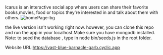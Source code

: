 Icarus is an interactive social app where users can share their favorite books,movies, food or topics they're interested in and talk about them with others. 
![homePage-bg](https://user-images.githubusercontent.com/67019470/223906263-79b3b7cc-8fc3-46a7-b34b-89778cc43d68.png)

the live version isn't working right now. however, you can clone this repo and run the app in your localhost.Make sure you have mongodb installed.
Note: to seed the database , type in node bin/seeds.js in the root folder.

Website URL:https://vast-blue-barnacle-garb.cyclic.app
